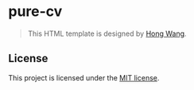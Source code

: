 # pure-cv
> This HTML template is designed by [Hong Wang](https://hongwang.me/).

## License
This project is licensed under the [MIT license](https://github.com/H0NGWANG/pure-cv/blob/master/LICENSE).
